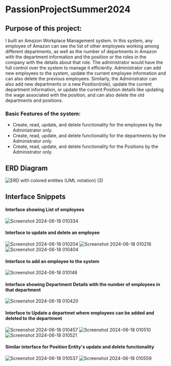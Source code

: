 # PassionProjectSummer2024

## Purpose of this project:
I built an Amazon Workplace Management system. In this system, any employee of Amazon can see the list of other employees working among different 
departments, as well as the number of departments in Amazon with the department information and the position or the roles in the company with the 
details about that role. 
The administrator would have the full control over the system to manage it efficiently. Administrator can add new employees to the system, update the
current employee information and can also delete the previous employees. Similarly, the Administrator can also add new departments or a new Position(role), update the current 
department information, or update the current Position details like updating the wage associated with the position, and can also delete the old departments and positions.

### Basic Features of the system:
- Create, read, update, and delete functionality for the employees by the Administrator only.
- Create, read, update, and delete functionality for the departments by the Administrator only.
- Create, read, update, and delete functionality for the Positions by the Administrator only.

## ERD Diagram 
![ERD with colored entities (UML notation) (3)](https://github.com/AmanKaur1011/PassionProjectSummer2024/assets/156178926/bb2f3a18-4919-4cf1-a7b3-8e0283d7fe9b)

## Interface Snippets
#### Interface showing List of employees 
![Screenshot 2024-06-18 010334](https://github.com/AmanKaur1011/PassionProjectSummer2024/assets/156178926/d8d7acbd-d7ef-4fd7-86ab-f510d32e62e9)


#### Interface to update and delete an employee 
![Screenshot 2024-06-18 010204](https://github.com/AmanKaur1011/PassionProjectSummer2024/assets/156178926/13df3901-cc79-4a55-a1e2-d46204d12ccb)
![Screenshot 2024-06-18 010216](https://github.com/AmanKaur1011/PassionProjectSummer2024/assets/156178926/5889ae65-14ff-4cab-922a-05a6736803b4)
![Screenshot 2024-06-18 010404](https://github.com/AmanKaur1011/PassionProjectSummer2024/assets/156178926/49b13211-b1ce-41e1-ad3a-0040054390ec)

#### Interface to add an employee to the system
![Screenshot 2024-06-18 010146](https://github.com/AmanKaur1011/PassionProjectSummer2024/assets/156178926/935d899d-e8fa-4a32-be29-5bfb881dd224)

#### Interface showing Department Details with the number of employees in that department
![Screenshot 2024-06-18 010420](https://github.com/AmanKaur1011/PassionProjectSummer2024/assets/156178926/437e85a0-fe6e-4180-a6c7-adbb0de4253b)

#### Interface to Update a departmet where employees can be added and deleted to the department
![Screenshot 2024-06-18 010457](https://github.com/AmanKaur1011/PassionProjectSummer2024/assets/156178926/4dcd9864-e7ed-4451-8868-ab8e54fe8998)
![Screenshot 2024-06-18 010510](https://github.com/AmanKaur1011/PassionProjectSummer2024/assets/156178926/5105f972-211a-4a42-95bd-8c1c40588848)
![Screenshot 2024-06-18 010521](https://github.com/AmanKaur1011/PassionProjectSummer2024/assets/156178926/076de308-4500-44bb-8311-1247110dadf0)

#### Similar interface for Position Entity's update and delete functionality
![Screenshot 2024-06-18 010537](https://github.com/AmanKaur1011/PassionProjectSummer2024/assets/156178926/2cc6026b-9106-4189-9bde-36bd07eea4a4)
![Screenshot 2024-06-18 010559](https://github.com/AmanKaur1011/PassionProjectSummer2024/assets/156178926/7287efb6-cbb7-4a0c-b8b4-75e2e13458b2)






